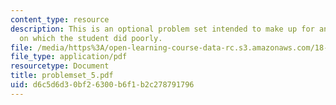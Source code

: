 ```yaml
---
content_type: resource
description: This is an optional problem set intended to make up for any assignment
  on which the student did poorly.
file: /media/https%3A/open-learning-course-data-rc.s3.amazonaws.com/18-901-introduction-to-topology-fall-2004/d6c5d6d30bf26300b6f1b2c278791796_problemset_5.pdf
file_type: application/pdf
resourcetype: Document
title: problemset_5.pdf
uid: d6c5d6d3-0bf2-6300-b6f1-b2c278791796
---
```

